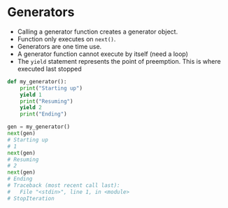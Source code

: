 # Generators

- Calling a generator function creates a generator object.
- Function only executes on `next()`.
- Generators are one time use.
- A generator function cannot execute by itself (need a loop)
- The `yield` statement represents the point of preemption. This is where executed last stopped

```python
def my_generator():
    print("Starting up")
    yield 1
    print("Resuming")
    yield 2
    print("Ending")

gen = my_generator()
next(gen)
# Starting up
# 1
next(gen)
# Resuming
# 2
next(gen)
# Ending
# Traceback (most recent call last):
#   File "<stdin>", line 1, in <module>
# StopIteration
```
